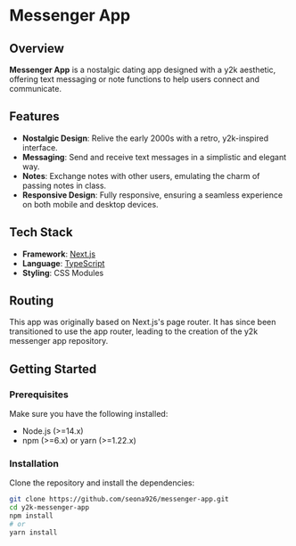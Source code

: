 # Messenger App

## Overview

**Messenger App** is a nostalgic dating app designed with a y2k aesthetic, offering text messaging or note functions to help users connect and communicate.

## Features

- **Nostalgic Design**: Relive the early 2000s with a retro, y2k-inspired interface.
- **Messaging**: Send and receive text messages in a simplistic and elegant way.
- **Notes**: Exchange notes with other users, emulating the charm of passing notes in class.
- **Responsive Design**: Fully responsive, ensuring a seamless experience on both mobile and desktop devices.

## Tech Stack

- **Framework**: [Next.js](https://nextjs.org/)
- **Language**: [TypeScript](https://www.typescriptlang.org/)
- **Styling**: CSS Modules

## Routing

This app was originally based on Next.js's page router. It has since been transitioned to use the app router, leading to the creation of the y2k messenger app repository.

## Getting Started

### Prerequisites

Make sure you have the following installed:

- Node.js (>=14.x)
- npm (>=6.x) or yarn (>=1.22.x)

### Installation

Clone the repository and install the dependencies:

```bash
git clone https://github.com/seona926/messenger-app.git
cd y2k-messenger-app
npm install
# or
yarn install
```
